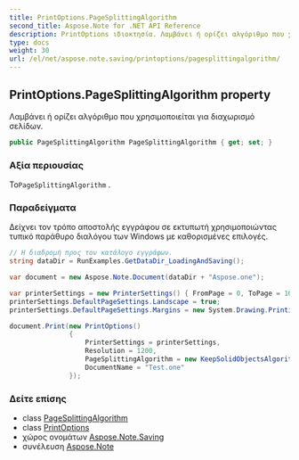 ```yaml
---
title: PrintOptions.PageSplittingAlgorithm
second_title: Aspose.Note for .NET API Reference
description: PrintOptions ιδιοκτησία. Λαμβάνει ή ορίζει αλγόριθμο που χρησιμοποιείται για διαχωρισμό σελίδων.
type: docs
weight: 30
url: /el/net/aspose.note.saving/printoptions/pagesplittingalgorithm/
---
```

## PrintOptions.PageSplittingAlgorithm property

Λαμβάνει ή ορίζει αλγόριθμο που χρησιμοποιείται για διαχωρισμό σελίδων.

```csharp
public PageSplittingAlgorithm PageSplittingAlgorithm { get; set; }
```

### Αξία περιουσίας

Το`PageSplittingAlgorithm` .

### Παραδείγματα

Δείχνει τον τρόπο αποστολής εγγράφου σε εκτυπωτή χρησιμοποιώντας τυπικό παράθυρο διαλόγου των Windows με καθορισμένες επιλογές.

```csharp
// Η διαδρομή προς τον κατάλογο εγγράφων.
string dataDir = RunExamples.GetDataDir_LoadingAndSaving();

var document = new Aspose.Note.Document(dataDir + "Aspose.one");

var printerSettings = new PrinterSettings() { FromPage = 0, ToPage = 10 };
printerSettings.DefaultPageSettings.Landscape = true;
printerSettings.DefaultPageSettings.Margins = new System.Drawing.Printing.Margins(50, 50, 150, 50);

document.Print(new PrintOptions()
               {
                   PrinterSettings = printerSettings,
                   Resolution = 1200,
                   PageSplittingAlgorithm = new KeepSolidObjectsAlgorithm(),
                   DocumentName = "Test.one"
               });
```

### Δείτε επίσης

* class [PageSplittingAlgorithm](../../pagesplittingalgorithm/)
* class [PrintOptions](../)
* χώρος ονομάτων [Aspose.Note.Saving](../../printoptions/)
* συνέλευση [Aspose.Note](../../../)


